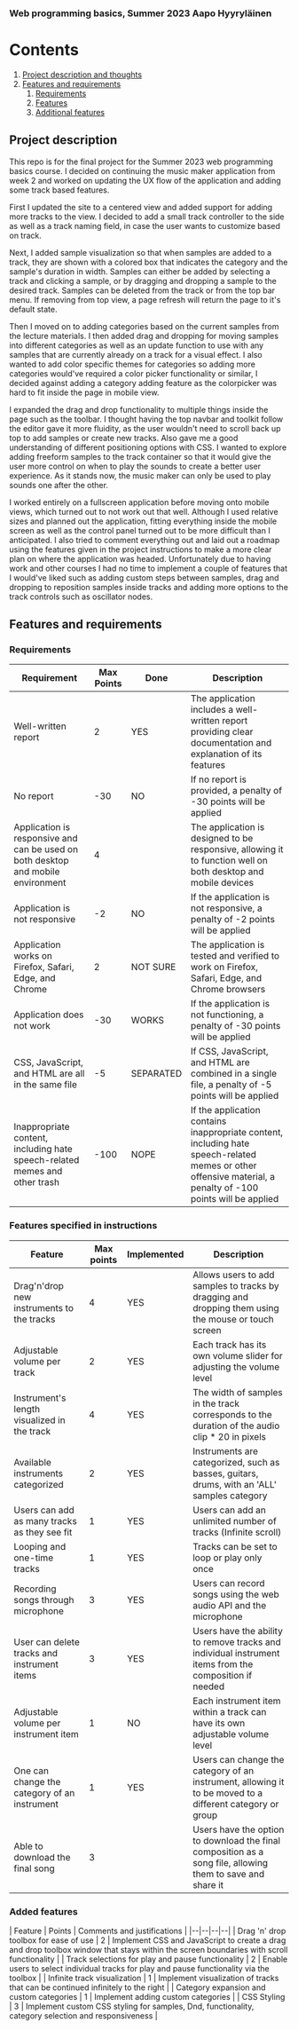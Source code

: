 ### Web programming basics, Summer 2023 Aapo Hyyryläinen

# Contents 
1. [Project description and thoughts](#project-description)
2. [Features and requirements](#features-and-requirements)
    1. [Requirements](#requirements)
    2. [Features](#features-specified-in-instructions)
    3. [Additional features](#added-features)

## Project description

This repo is for the final project for the Summer 2023 web programming basics course. I decided on continuing the music maker application from week 2 and worked on updating the UX flow of the application and adding some track based features.

First I updated the site to a centered view and added support for adding more tracks to the view. I decided to add a small track controller to the side as well as a track naming field, in case the user wants to customize based on track.

Next, I added sample visualization so that when samples are added to a track, they are shown with a colored box that indicates the category and the sample's duration in width. Samples can either be added by selecting a track and clicking a sample, or by dragging and dropping a sample to the desired track. Samples can be deleted from the track or from the top bar menu. If removing from top view, a page refresh will return the page to it's default state.

Then I moved on to adding categories based on the current samples from the lecture materials. I then added drag and dropping for moving samples into different categories as well as an update function to use with any samples that are currently already on a track for a visual effect. I also wanted to add color specific themes for categories so adding more categories would've required a color picker functionality or similar, I decided against adding a category adding feature as the colorpicker was hard to fit inside the page in mobile view.

I expanded the drag and drop functionality to multiple things inside the page such as the toolbar. I thought having the top navbar and toolkit follow the editor gave it more fluidity, as the user wouldn't need to scroll back up top to add samples or create new tracks. Also gave me a good understanding of different positioning options with CSS. I wanted to explore adding freeform samples to the track container so that it would give the user more control on when to play the sounds to create a better user experience. As it stands now, the music maker can only be used to play sounds one after the other.

I worked entirely on a fullscreen application before moving onto mobile views, which turned out to not work out that well. Although I used relative sizes and planned out the application, fitting everything inside the mobile screen as well as the control panel turned out to be more difficult than I anticipated. I also tried to comment everything out and laid out a roadmap using the features given in the project instructions to make a more clear plan on where the application was headed. Unfortunately due to having work and other courses I had no time to implement a couple of features that I would've liked such as adding custom steps between samples, drag and dropping to reposition samples inside tracks and adding more options to the track controls such as oscillator nodes.


## Features and requirements

### Requirements

| Requirement | Max Points | Done | Description |
|--|--|--|--|
| Well-written report | 2 | YES | The application includes a well-written report providing clear documentation and explanation of its features |
| No report | -30 | NO | If no report is provided, a penalty of -30 points will be applied|
|Application is responsive and can be used on both desktop and mobile environment | 4 | |The application is designed to be responsive, allowing it to function well on both desktop and mobile devices |
| Application is not responsive | -2 | NO | If the application is not responsive, a penalty of -2 points will be applied |
| Application works on Firefox, Safari, Edge, and Chrome | 2 | NOT SURE | The application is tested and verified to work on Firefox, Safari, Edge, and Chrome browsers |
| Application does not work | -30 | WORKS | If the application is not functioning, a penalty of -30 points will be applied |
| CSS, JavaScript, and HTML are all in the same file | -5 | SEPARATED | If CSS, JavaScript, and HTML are combined in a single file, a penalty of -5 points will be applied |
| Inappropriate content, including hate speech-related memes and other trash | -100 | NOPE | If the application contains inappropriate content, including hate speech-related memes or other offensive material, a penalty of -100 points will be applied |

### Features specified in instructions


| Feature | Max points | Implemented | Description |
|--|--|--|--|
| Drag'n'drop new instruments to the tracks | 4 | YES | Allows users to add samples to tracks by dragging and dropping them using the mouse or touch screen |
| Adjustable volume per track | 2 | YES | Each track has its own volume slider for adjusting the volume level |
| Instrument's length visualized in the track | 4 | YES | The width of samples in the track corresponds to the duration of the audio clip * 20 in pixels |
| Available instruments categorized | 2 | YES | Instruments are categorized, such as basses, guitars, drums, with an 'ALL' samples category |
| Users can add as many tracks as they see fit | 1 | YES | Users can add an unlimited number of tracks (Infinite scroll) |
| Looping and one-time tracks | 1 | YES | Tracks can be set to loop or play only once |
| Recording songs through microphone | 3 | YES | Users can record songs using the web audio API and the microphone |
| User can delete tracks and instrument items | 3 | YES | Users have the ability to remove tracks and individual instrument items from the composition if needed |
| Adjustable volume per instrument item | 1 | NO | Each instrument item within a track can have its own adjustable volume level |
| One can change the category of an instrument | 1 | YES | Users can change the category of an instrument, allowing it to be moved to a different category or group |
| Able to download the final song | 3 | | Users have the option to download the final composition as a song file, allowing them to save and share it |

### Added features

| Feature | Points | Comments and justifications |
|--|--|--|--|
| Drag 'n' drop toolbox for ease of use | 2 | Implement CSS and JavaScript to create a drag and drop toolbox window that stays within the screen boundaries with scroll functionality |
| Track selections for play and pause functionality | 2  | Enable users to select individual tracks for play and pause functionality via the toolbox |
| Infinite track visualization | 1  | Implement visualization of tracks that can be continued infinitely to the right |
| Category expansion and custom categories | 1  | Implement adding custom categories |
| CSS Styling | 3  | Implement custom CSS styling for samples, Dnd, functionality, category selection and responsiveness |

